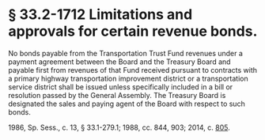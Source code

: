 # § 33.2-1712 Limitations and approvals for certain revenue bonds.

<p>No bonds payable from the Transportation Trust Fund revenues under a payment agreement between the Board and the Treasury Board and payable first from revenues of that Fund received pursuant to contracts with a primary highway transportation improvement district or a transportation service district shall be issued unless specifically included in a bill or resolution passed by the General Assembly. The Treasury Board is designated the sales and paying agent of the Board with respect to such bonds.</p><p>1986, Sp. Sess., c. 13, § 33.1-279.1; 1988, cc. 844, 903; 2014, c. <a href='http://lis.virginia.gov/cgi-bin/legp604.exe?141+ful+CHAP0805'>805</a>.</p>